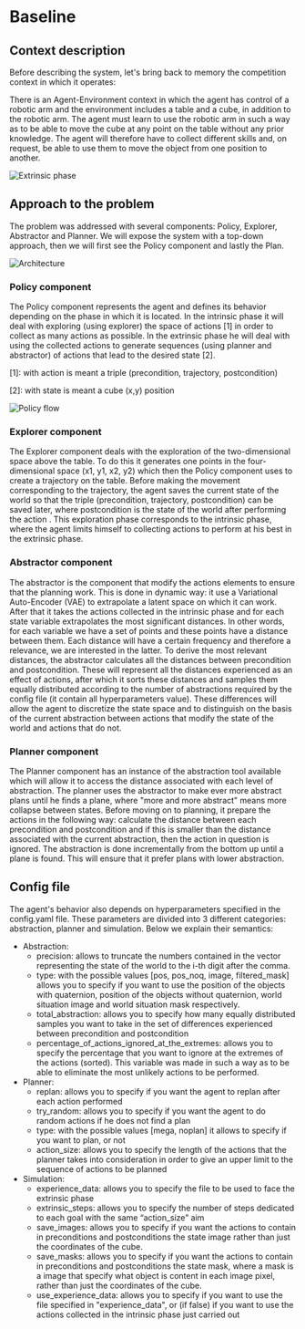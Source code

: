 # Baseline 

## Context description
Before describing the system, let's bring back to memory the competition context in which it operates:

There is an Agent-Environment context in which the agent has control of a robotic arm and the environment includes a table and a cube, in addition to the robotic arm. The agent must learn to use the robotic arm in such a way as to be able to move the cube at any point on the table without any prior knowledge. The agent will therefore have to collect different skills and, on request, be able to use them to move the object from one position to another.

![Extrinsic phase](https://github.com/emilio-cartoni/REAL2020_starter_kit/blob/master/baseline/media/extrinsic_phase_little_video.gif)

## Approach to the problem
The problem was addressed with several components: Policy, Explorer, Abstractor and Planner. We will expose the system with a top-down approach, then we will first see the Policy component and lastly the Plan.

![Architecture](https://github.com/emilio-cartoni/REAL2020_starter_kit/blob/master/baseline/media/architecture.svg)

### Policy component
The Policy component represents the agent and defines its behavior depending on the phase in which it is located. In the intrinsic phase it will deal with exploring (using explorer) the space of actions [1] in order to collect as many actions as possible. In the extrinsic phase he will deal with using the collected actions to generate sequences (using planner and abstractor) of actions that lead to the desired state [2].

[1]: with action is meant a triple (precondition, trajectory, postcondition)

[2]: with state is meant a cube (x,y) position

![Policy flow](https://github.com/emilio-cartoni/REAL2020_starter_kit/blob/master/baseline/media/class_policy.svg)

### Explorer component
The Explorer component deals with the exploration of the two-dimensional space above the table. To do this it generates one points in the four-dimensional space (x1, y1, x2, y2) which then the Policy component uses to create a trajectory on the table. Before making the movement corresponding to the trajectory, the agent saves the current state of the world so that the triple (precondition, trajectory, postcondition) can be saved later, where postcondition is the state of the world after performing the action . This exploration phase corresponds to the intrinsic phase, where the agent limits himself to collecting actions to perform at his best in the extrinsic phase.

### Abstractor component
The abstractor is the component that modify the actions elements to ensure that the planning work. This is done in dynamic way: it use a Variational Auto-Encoder (VAE) to extrapolate a latent space on which it can work. After that it takes the actions collected in the intrinsic phase and for each state variable extrapolates the most significant distances. In other words, for each variable we have a set of points and these points have a distance between them. Each distance will have a certain frequency and therefore a relevance, we are interested in the latter. To derive the most relevant distances, the abstractor calculates all the distances between precondition and postcondition. These will represent all the distances experienced as an effect of actions, after which it sorts these distances and samples them equally distributed according to the number of abstractions required by the config file (it contain all hyperparameters value). These differences will allow the agent to discretize the state space and to distinguish on the basis of the current abstraction between actions that modify the state of the world and actions that do not.

### Planner component
The Planner component has an instance of the abstraction tool available which will allow it to access the distance associated with each level of abstraction. The planner uses the abstractor to make ever more abstract plans until he finds a plane, where "more and more abstract" means more collapse between states. Before moving on to planning, it prepare the actions in the following way: calculate the distance between each precondition and postcondition and if this is smaller than the distance associated with the current abstraction, then the action in question is ignored. The abstraction is done incrementally from the bottom up until a plane is found. This will ensure that it prefer plans with lower abstraction.

## Config file
The agent's behavior also depends on hyperparameters specified in the config.yaml file. These parameters are divided into 3 different categories: abstraction, planner and simulation. Below we explain their semantics:
 - Abstraction:
   - precision: allows to truncate the numbers contained in the vector representing the state of the world to the i-th digit after the comma.
   - type: with the possible values ​​[pos, pos_noq, image, filtered_mask] allows you to specify if you want to use the position of the objects with quaternion, position of the objects without quaternion, world situation image and world situation mask respectively.
   - total_abstraction: allows you to specify how many equally distributed samples you want to take in the set of differences experienced between precondition and postcondition
   - percentage_of_actions_ignored_at_the_extremes: allows you to specify the percentage that you want to ignore at the extremes of the actions (sorted). This variable was made in such a way as to be able to eliminate the most unlikely actions to be performed.
 - Planner:
   - replan: allows you to specify if you want the agent to replan after each action performed
   - try_random: allows you to specify if you want the agent to do random actions if he does not find a plan
   - type: with the possible values ​​[mega, noplan] it allows to specify if you want to plan, or not
   - action_size: allows you to specify the length of the actions that the planner takes into consideration in order to give an upper limit to the sequence of actions to be planned
 - Simulation:
   - experience_data: allows you to specify the file to be used to face the extrinsic phase
   - extrinsic_steps: allows you to specify the number of steps dedicated to each goal with the same “action_size” aim 
   - save_images: allows you to specify if you want the actions to contain in preconditions and postconditions the state image rather than just the coordinates of the cube.
   - save_masks: allows you to specify if you want the actions to contain in preconditions and postconditions the state mask, where a mask is a image that specify what object is content in each image pixel, rather than just the coordinates of the cube.
   - use_experience_data: allows you to specify if you want to use the file specified in "experience_data", or (if false) if you want to use the actions collected in the intrinsic phase just carried out

